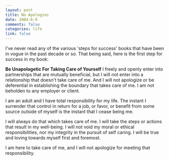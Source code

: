 ```yaml
--- 
layout: post
title: No Apologies
date: 2004-6-9
comments: false
categories: life
link: false
---
```

I've never read any of the various 'steps for success' books that have been in vogue in the past decade or so. That being said, here is the first step for success in my book:

<strong>Be Unapologetic For Taking Care of Yourself</strong>
I freely and openly enter into partnerships that are mutually beneficial, but I will not enter into a relationship that doesn't take care of me. And I will not apologize or be deferential in establishing the boundary that takes care of me. I am not beholden to any employer or client.

I am an adult and I have total responsibility for my life. The instant I surrender that control in return for a job, or favor, or benefit from some source outside of myself is the instant that I cease being me.

I will always do that which takes care of me. I will take the steps or actions that result in my well-being. I will not void my moral or ethical responsibilities, nor my integrity in the pursuit of self caring. I will be true and loving towards myself first and foremost.

I am here to take care of me, and I will not apologize for meeting that responsibility.
